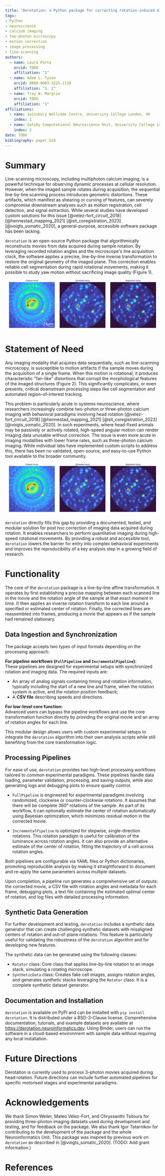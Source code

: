 ```yaml
---
title: 'Derotation: a Python package for correcting rotation-induced distortions in line-scanning microscopy'
tags:
- Python
- neuroscience
- calcium imaging
- two-photon microscopy
- motion correction
- image processing
- line-scanning
authors:
  - name: Laura Porta
    orcid: TODO
    affiliation: "1"
  - name: Adam L. Tyson
    orcid: 0000-0003-3225-1130
    affiliation: "1, 2"
  - name: Troy W. Margrie
    orcid: TODO
    affiliation: "1"
affiliations:
  - name: Sainsbury Wellcome Centre, University College London, UK
    index: 1
  - name: Gatsby Computational Neuroscience Unit, University College London, London, United Kingdom
    index: 2
date: TODO
bibliography: paper.bib
---
```


# Summary

Line-scanning microscopy, including multiphoton calcium imaging, is a powerful technique for observing dynamic processes at cellular resolution. However, when the imaged sample rotates during acquisition, the sequential line-by-line scanning process introduces geometric distortions. These artifacts, which manifest as shearing or curving of features, can severely compromise downstream analyses such as motion registration, cell detection, and signal extraction. While several studies have developed custom solutions for this issue [@velez-fort_circuit_2018] [@hennestad_mapping_2021] [@sit_coregistration_2023] [@voigts_somatic_2020], a general-purpose, accessible software package has been lacking.

`derotation` is an open-source Python package that algorithmically reconstructs movies from data acquired during sample rotation. By leveraging recorded rotation angles and the microscope's line acquisition clock, the software applies a precise, line-by-line inverse transformation to restore the original geometry of the imaged plane. This correction enables reliable cell segmentation during rapid rotational movements, making it possible to study yaw motion without sacrificing image quality (Figure 1).

![Example of `derotation` correction. On the left, the mean image of a 3-photon movie in which the sample was rotating. In the center, the mean image after derotation, and on the left the mean image of the derotated movie after suite2p registration [@pachitariu_suite2p_2016]. As you can see, already after derotation the cells are visible and have well defined shapes.](figure1.png)

# Statement of Need

Any imaging modality that acquires data sequentially, such as line-scanning microscopy, is susceptible to motion artifacts if the sample moves during the acquisition of a single frame. When this motion is rotational, it produces characteristic "fan-like" distortions that corrupt the morphological features of the imaged structures (Figure 2). This significantly complicates, or even prevents, critical downstream processing steps like cell segmentation and automated region-of-interest tracking.

This problem is particularly acute in systems neuroscience, where researchers increasingly combine two-photon or three-photon calcium imaging with behavioral paradigms involving head rotation [@velez-fort_circuit_2018] [@hennestad_mapping_2021] [@sit_coregistration_2023] [@voigts_somatic_2020]. In such experiments, where head-fixed animals may be passively or actively rotated, high-speed angular motion can render imaging data unusable without correction. The issue is even more acute in imaging modalities with lower frame rates, such as three-photon calcium imaging. While individual labs have implemented custom scripts to address this, there has been no validated, open-source, and easy-to-use Python tool available to the broader community.

![Schematic of line-scanning microscope distortion. Left: scanning pattern plus sample rotation lead to fan-like artifacts. Right: grid imaged while still (top), while rotating (middle), and after `derotation` (bottom), showing alignment restoration.](figure2.png)

`derotation` directly fills this gap by providing a documented, tested, and modular solution for post hoc correction of imaging data acquired during rotation. It enables researchers to perform quantitative imaging during high-speed rotational movements. By providing a robust and accessible tool, `derotation` lowers the barrier for entry into complex behavioral experiments and improves the reproducibility of a key analysis step in a growing field of research.

# Functionality
The core of the `derotation` package is a line-by-line affine transformation. It operates by first establishing a precise mapping between each scanned line in the movie and the rotation angle of the sample at that exact moment in time. It then applies an inverse rotation transform to each line around a specified or estimated center of rotation. Finally, the corrected lines are reassembled into frames, producing a movie that appears as if the sample had remained stationary.


## Data Ingestion and Synchronization
The package accepts two types of input formats depending on the processing approach:  

**For pipeline workflows (`FullPipeline` and `IncrementalPipeline`):**  
These pipelines are designed for experimental setups with synchronized rotation and imaging data. The required inputs are: 

- An array of analog signals containing timing and rotation information, typically including the start of a new line and frame, when the rotation system is active, and the rotation position feedback;    
- A **CSV file** describing speeds and directions.  

**For low-level core function:**  
Advanced users can bypass the pipeline workflows and use the core transformation function directly by providing the original movie and an array of rotation angles for each line.

This modular design allows users with custom experimental setups to integrate the `derotation` algorithm into their own analysis scripts while still benefiting from the core transformation logic.

## Processing Pipelines
For ease of use, `derotation` provides two high-level processing workflows tailored to common experimental paradigms. These pipelines handle data loading, parameter validation, processing, and saving outputs, while also generating logs and debugging plots to ensure quality control.

- `FullPipeline` is engineered for experimental paradigms involving randomized, clockwise or counter-clockwise rotations. It assumes that there will be complete 360° rotations of the sample. As part of its workflow, it can optionally estimate the center of rotation automatically using Bayesian optimization, which minimizes residual motion in the corrected movie.  

- `IncrementalPipeline` is optimized for stepwise, single-direction rotations. This rotation paradigm is useful for calibration of the luminance across rotation angles. It can also provide an alternative estimate of the center of rotation, fitting the trajectory of a cell across rotation angles.  

Both pipelines are configurable via YAML files or Python dictionaries, promoting reproducible analysis by making it straightforward to document and re-apply the same parameters across multiple datasets.

Upon completion, a pipeline run generates a comprehensive set of outputs: the corrected movie, a CSV file with rotation angles and metadata for each frame, debugging plots, a text file containing the estimated optimal center of rotation, and log files with detailed processing information.

## Synthetic Data Generation
For further development and testing, `derotation` includes a synthetic data generator that can create challenging synthetic datasets with misaligned centers of rotation and out-of-plane rotations. This feature is particularly useful for validating the robustness of the `derotation` algorithm and for developing new features.

The synthetic data can be generated using the following classes:

- `Rotator` class: Core class that applies line-by-line rotation to an image stack, simulating a rotating microscope.  
- `SyntheticData` class: Creates fake cell images, assigns rotation angles, and generates synthetic stacks leveraging the `Rotator` class. It is a complete synthetic dataset generator.

## Documentation and Installation
`derotation` is available on PyPI and can be installed with `pip install derotation`. It is distributed under a BSD-3-Clause license. Comprehensive documentation, tutorials, and example datasets are available at https://derotation.neuroinformatics.dev. Using Binder, users can run the software in a cloud-based environment with sample data without requiring any local installation.

# Future Directions
Derotation is currently used to process 3-photon movies acquired during head rotation. Future directions can include further automated pipelines for specific motorised stages and experimental paradigms.

# Acknowledgements

We thank Simon Weiler, Mateo Vélez-Fort, and Chryssanthi Tsitoura for providing three-photon imaging datasets used during development and testing, and for feedback on the package. We also thank Igor Tatarnikov for contributing to the development of the package and the whole Neuroinformatics Unit. This package was inspired by previous work on `derotation` as described in [@voigts_somatic_2020].
(TODO: Add grant information.)

# References
